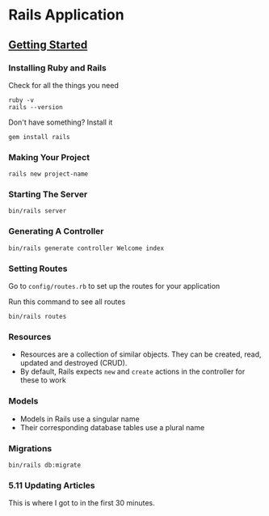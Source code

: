 # Rails Application

## [Getting Started](https://guides.rubyonrails.org/getting_started.html)

### Installing Ruby and Rails
Check for all the things you need
```
ruby -v
rails --version
```

Don't have something? Install it
```
gem install rails
```

### Making Your Project
```
rails new project-name
```


### Starting The Server

```
bin/rails server
```

### Generating A Controller
```
bin/rails generate controller Welcome index
```

### Setting Routes
Go to `config/routes.rb` to set up the routes for your application

Run this command to see all routes
```
bin/rails routes
```


### Resources
- Resources are a collection of similar objects. They can be created, read, updated and destroyed (CRUD).
- By default, Rails expects `new` and `create` actions in the controller for these to work


### Models
- Models in Rails use a singular name
- Their corresponding database tables use a plural name


### Migrations
```
bin/rails db:migrate
```


### 5.11 Updating Articles
This is where I got to in the first 30 minutes.
